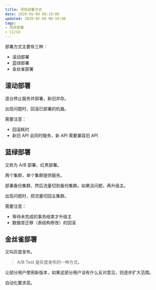 ```yaml
---
title: 项目部署方式
date: 2020-05-09 00:19:00
updated: 2020-05-09 00:19:00
tags:
- 项目部署
- CI/CD
---
```


部署方式主要有三种：  

- 滚动部署  
- 蓝绿部署
- 金丝雀部署  

<!-- more -->

## 滚动部署  

逐台停止服务并部署，新旧并存。  

出现问题时，回滚已部署的机器。

需要注意：  

- 回滚耗时
- 新旧 API 会同时服务，新 API 需要兼容旧 API

## 蓝绿部署  

又称为 A/B 部署、红黑部署。

两个集群，单个集群提供服务。

部署备份集群，然后流量切到备份集群。如果没问题，再升级主。  

出现问题时，把流量切回主集群。  

需要注意：  

- 等待未完成的事务结束才升级主  
- 数据库迁移（表结构修改）的回滚

## 金丝雀部署  

又叫灰度发布。  

> A/B Test 是灰度发布的一种方式。  

让部分用户使用新版本，如果这部分用户没有什么反对意见，则逐步扩大范围。

自动化要求高。
